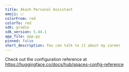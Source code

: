 ```yaml
---
title: Akash Personal Assistant
emoji: 📈
colorFrom: red
colorTo: red
sdk: gradio
sdk_version: 5.44.1
app_file: app.py
pinned: false
short_description: You can talk to it about my career
---
```


Check out the configuration reference at https://huggingface.co/docs/hub/spaces-config-reference
